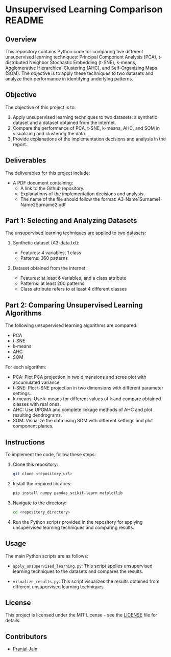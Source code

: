 # Unsupervised Learning Comparison README

## Overview

This repository contains Python code for comparing five different unsupervised learning techniques: Principal Component Analysis (PCA), t-distributed Neighbor Stochastic Embedding (t-SNE), k-means, Agglomerative Hierarchical Clustering (AHC), and Self-Organizing Maps (SOM). The objective is to apply these techniques to two datasets and analyze their performance in identifying underlying patterns.

## Objective

The objective of this project is to:

1. Apply unsupervised learning techniques to two datasets: a synthetic dataset and a dataset obtained from the internet.
2. Compare the performance of PCA, t-SNE, k-means, AHC, and SOM in visualizing and clustering the data.
3. Provide explanations of the implementation decisions and analysis in the report.

## Deliverables

The deliverables for this project include:

- A PDF document containing:
  - A link to the Github repository.
  - Explanations of the implementation decisions and analysis.
  - The name of the file should follow the format: A3-Name1Surname1-Name2Surname2.pdf

## Part 1: Selecting and Analyzing Datasets

The unsupervised learning techniques are applied to two datasets:

1. Synthetic dataset (A3-data.txt):
   - Features: 4 variables, 1 class
   - Patterns: 360 patterns

2. Dataset obtained from the internet:
   - Features: at least 6 variables, and a class attribute
   - Patterns: at least 200 patterns
   - Class attribute refers to at least 4 different classes

## Part 2: Comparing Unsupervised Learning Algorithms

The following unsupervised learning algorithms are compared:

- PCA
- t-SNE
- k-means
- AHC
- SOM

For each algorithm:

- PCA: Plot PCA projection in two dimensions and scree plot with accumulated variance.
- t-SNE: Plot t-SNE projection in two dimensions with different parameter settings.
- k-means: Use k-means for different values of k and compare obtained classes with real ones.
- AHC: Use UPGMA and complete linkage methods of AHC and plot resulting dendrograms.
- SOM: Visualize the data using SOM with different settings and plot component planes.

## Instructions

To implement the code, follow these steps:

1. Clone this repository:

   ```bash
   git clone <repository_url>
   ```

2. Install the required libraries:

   ```bash
   pip install numpy pandas scikit-learn matplotlib
   ```

3. Navigate to the directory:

   ```bash
   cd <repository_directory>
   ```

4. Run the Python scripts provided in the repository for applying unsupervised learning techniques and comparing results.

## Usage

The main Python scripts are as follows:

- `apply_unsupervised_learning.py`: This script applies unsupervised learning techniques to the datasets and compares the results.
  
- `visualize_results.py`: This script visualizes the results obtained from different unsupervised learning techniques.
  
 
## License

This project is licensed under the MIT License - see the [LICENSE](LICENSE) file for details.

## Contributors

- [Pranjal Jain](https://github.com/4Pranjal)
